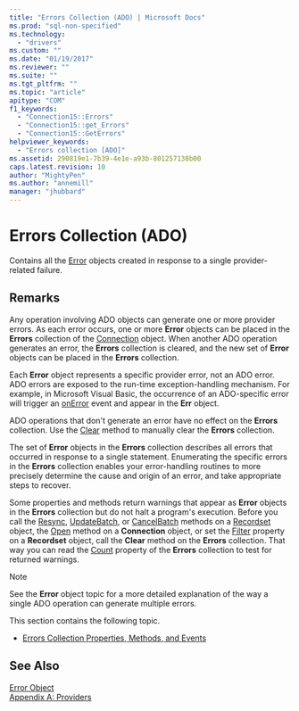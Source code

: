 ```yaml
---
title: "Errors Collection (ADO) | Microsoft Docs"
ms.prod: "sql-non-specified"
ms.technology:
  - "drivers"
ms.custom: ""
ms.date: "01/19/2017"
ms.reviewer: ""
ms.suite: ""
ms.tgt_pltfrm: ""
ms.topic: "article"
apitype: "COM"
f1_keywords: 
  - "Connection15::Errors"
  - "Connection15::get_Errors"
  - "Connection15::GetErrors"
helpviewer_keywords: 
  - "Errors collection [ADO]"
ms.assetid: 290819e1-7b39-4e1e-a93b-801257138b00
caps.latest.revision: 10
author: "MightyPen"
ms.author: "annemill"
manager: "jhubbard"
---
```

# Errors Collection (ADO)
Contains all the [Error](../../../ado/reference/ado-api/error-object.md) objects created in response to a single provider-related failure.  
  
## Remarks  
 Any operation involving ADO objects can generate one or more provider errors. As each error occurs, one or more **Error** objects can be placed in the **Errors** collection of the [Connection](../../../ado/reference/ado-api/connection-object-ado.md) object. When another ADO operation generates an error, the **Errors** collection is cleared, and the new set of **Error** objects can be placed in the **Errors** collection.  
  
 Each **Error** object represents a specific provider error, not an ADO error. ADO errors are exposed to the run-time exception-handling mechanism. For example, in Microsoft Visual Basic, the occurrence of an ADO-specific error will trigger an [onError](../../../ado/reference/rds-api/onerror-event-rds.md) event and appear in the **Err** object.  
  
 ADO operations that don't generate an error have no effect on the **Errors** collection. Use the [Clear](../../../ado/reference/ado-api/clear-method-ado.md) method to manually clear the **Errors** collection.  
  
 The set of **Error** objects in the **Errors** collection describes all errors that occurred in response to a single statement. Enumerating the specific errors in the **Errors** collection enables your error-handling routines to more precisely determine the cause and origin of an error, and take appropriate steps to recover.  
  
 Some properties and methods return warnings that appear as **Error** objects in the **Errors** collection but do not halt a program's execution. Before you call the [Resync](../../../ado/reference/ado-api/resync-method.md), [UpdateBatch](../../../ado/reference/ado-api/updatebatch-method.md), or [CancelBatch](../../../ado/reference/ado-api/cancelbatch-method-ado.md) methods on a [Recordset](../../../ado/reference/ado-api/recordset-object-ado.md) object, the [Open](../../../ado/reference/ado-api/open-method-ado-connection.md) method on a **Connection** object, or set the [Filter](../../../ado/reference/ado-api/filter-property.md) property on a **Recordset** object, call the **Clear** method on the **Errors** collection. That way you can read the [Count](../../../ado/reference/ado-api/count-property-ado.md) property of the **Errors** collection to test for returned warnings.  
  
> [!NOTE]
>  See the **Error** object topic for a more detailed explanation of the way a single ADO operation can generate multiple errors.  
  
 This section contains the following topic.  
  
-   [Errors Collection Properties, Methods, and Events](../../../ado/reference/ado-api/errors-collection-properties-methods-and-events.md)  
  
## See Also  
 [Error Object](../../../ado/reference/ado-api/error-object.md)   
 [Appendix A: Providers](../../../ado/guide/appendixes/appendix-a-providers.md)